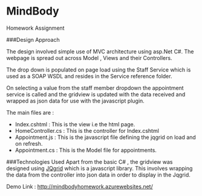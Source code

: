 # MindBody
Homework Assignment


###Design Approach

The design involved simple use of MVC architecture using asp.Net C#. The webpage is spread out across Model , Views and their Controllers.

The drop down is populated on page load using the Staff Service which is used as a SOAP WSDL and resides in the Service reference folder.

On selecting a value from the staff member dropdown the appointment service is called and the gridview is updated with the data received and wrapped as json data for use with the javascript plugin.


The main files are :
* Index.cshtml : This is the view i.e the html page.
* HomeController.cs : This is the controller for Index.cshtml
* Appointment.js : This is the javascript file defining the jqgrid on load and on refresh.
* Appointment.cs : This is the Model file for appointments.

###Technologies Used
Apart from the basic C# , the gridview was designed using [JQgrid](http://jqgrid.com/) which is a javascript library. This involves wrapping the data from the controller
into json data in order to display in the Jqgrid.


Demo Link : http://mindbodyhomework.azurewebsites.net/

